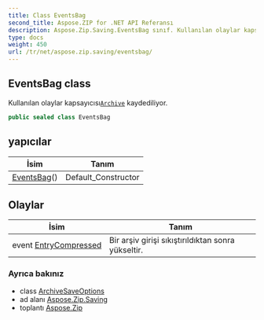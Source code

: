 ```yaml
---
title: Class EventsBag
second_title: Aspose.ZIP for .NET API Referansı
description: Aspose.Zip.Saving.EventsBag sınıf. Kullanılan olaylar kapsayıcısıArchive kaydediliyor.
type: docs
weight: 450
url: /tr/net/aspose.zip.saving/eventsbag/
---
```

## EventsBag class

Kullanılan olaylar kapsayıcısı[`Archive`](../../aspose.zip/archive/) kaydediliyor.

```csharp
public sealed class EventsBag
```

## yapıcılar

| İsim | Tanım |
| --- | --- |
| [EventsBag](eventsbag/)() | Default_Constructor |

## Olaylar

| İsim | Tanım |
| --- | --- |
| event [EntryCompressed](../../aspose.zip.saving/eventsbag/entrycompressed/) | Bir arşiv girişi sıkıştırıldıktan sonra yükseltir. |

### Ayrıca bakınız

* class [ArchiveSaveOptions](../archivesaveoptions/)
* ad alanı [Aspose.Zip.Saving](../../aspose.zip.saving/)
* toplantı [Aspose.Zip](../../)


